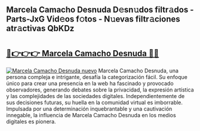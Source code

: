 ## Marcela Camacho Desnuda D𝚎sn𝚞dos filtr𝚊dos - Parts-JxG Vid𝚎os f𝚘tos - N𝚞evas filtr𝚊ciones atr𝚊ctivas QbKDz

# <h2><a href="http://mb134j.tromn.icu/?c=Marcela+Camacho+Desnuda">🔗👉👉👉 Marcela Camacho Desnuda 🔗🔗</a></h2>

[![Marcela Camacho Desnuda nuevo](https://i.imgur.com/pEAQMta.gif)](http://mb134j.tromn.icu/?c=Marcela+Camacho+Desnuda)
Marcela Camacho Desnuda, una persona compleja e intrigante, desafía la categorización fácil. Su enfoque único para crear una presencia en la web ha fascinado y provocado observadores, generando debates sobre la privacidad, la expresión artística y las complejidades de las sociedades digitales. Independientemente de sus decisiones futuras, su huella en la comunidad virtual es imborrable. Impulsada por una determinación inquebrantable y una cautivación innegable, la influencia de Marcela Camacho Desnuda en los medios digitales es pionera.
